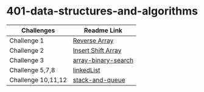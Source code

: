 # 401-data-structures-and-algorithms

Challenges | Readme Link
---  | --- 
Challenge 1           | [Reverse Array](challenges/reverseArray/reverseArr.md) 
Challenge 2           | [Insert Shift Array](challenges/array-insert-shift/array-insert-shift.md) 
Challenge 3           | [array-binary-search](challenges/array-binary-search/array-binary-search.md)
Challenge 5,7,8       | [linkedList](challenges/challeng05/linkedList.md)
Challenge 10,11,12    | [stack-and-queue](challenges/stack-and-queue/stack-and-queue.md)



